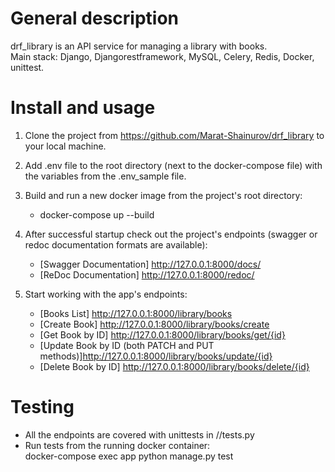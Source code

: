 # General description
drf_library is an API service for managing a library with books. \
Main stack: Django, Djangorestframework, MySQL, Celery, Redis, Docker, unittest.

# Install and usage
1. Clone the project from https://github.com/Marat-Shainurov/drf_library to your local machine.
2. Add .env file to the root directory (next to the docker-compose file) with the variables from the .env_sample file.

3. Build and run a new docker image from the project's root directory:
   - docker-compose up --build

4. After successful startup check out the project's endpoints (swagger or redoc documentation formats are available):
   - [Swagger Documentation] http://127.0.0.1:8000/docs/
   - [ReDoc Documentation] http://127.0.0.1:8000/redoc/

5. Start working with the app's endpoints:
    - [Books List] http://127.0.0.1:8000/library/books
    - [Create Book] http://127.0.0.1:8000/library/books/create
    - [Get Book by ID] http://127.0.0.1:8000/library/books/get/{id}
    - [Update Book by ID (both PATCH and PUT methods)]http://127.0.0.1:8000/library/books/update/{id}
    - [Delete Book by ID] http://127.0.0.1:8000/library/books/delete/{id}

    
# Testing
- All the endpoints are covered with unittests in /<app>/tests.py 
- Run tests from the running docker container: \
  docker-compose exec app python manage.py test

